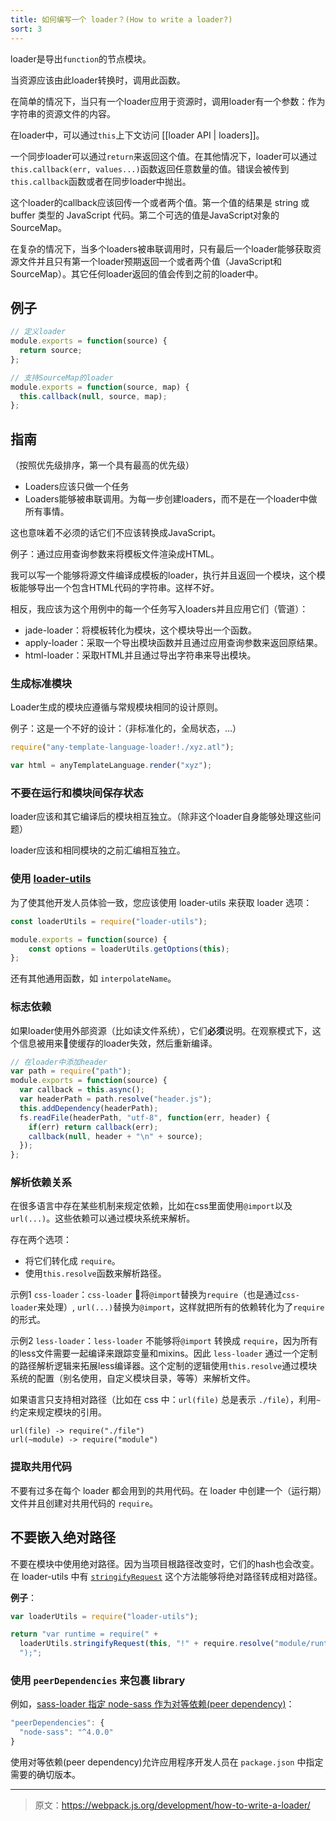 ```yaml
---
title: 如何编写一个 loader？(How to write a loader?)
sort: 3
---
```


loader是导出`function`的节点模块。

当资源应该由此loader转换时，调用此函数。

在简单的情况下，当只有一个loader应用于资源时，调用loader有一个参数：作为字符串的资源文件的内容。

在loader中，可以通过`this`上下文访问 [[loader API | loaders]]。

一个同步loader可以通过`return`来返回这个值。在其他情况下，loader可以通过`this.callback(err, values...)`函数返回任意数量的值。错误会被传到`this.callback`函数或者在同步loader中抛出。

这个loader的callback应该回传一个或者两个值。第一个值的结果是 string 或 buffer 类型的 JavaScript 代码。第二个可选的值是JavaScript对象的SourceMap。

在复杂的情况下，当多个loaders被串联调用时，只有最后一个loader能够获取资源文件并且只有第一个loader预期返回一个或者两个值（JavaScript和SourceMap）。其它任何loader返回的值会传到之前的loader中。

## 例子

``` javascript
// 定义loader
module.exports = function(source) {
  return source;
};
```

``` javascript
// 支持SourceMap的loader
module.exports = function(source, map) {
  this.callback(null, source, map);
};
```

## 指南

（按照优先级排序，第一个具有最高的优先级）

* Loaders应该只做一个任务
* Loaders能够被串联调用。为每一步创建loaders，而不是在一个loader中做所有事情。

这也意味着不必须的话它们不应该转换成JavaScript。

例子：通过应用查询参数来将模板文件渲染成HTML。

我可以写一个能够将源文件编译成模板的loader，执行并且返回一个模块，这个模板能够导出一个包含HTML代码的字符串。这样不好。

相反，我应该为这个用例中的每一个任务写入loaders并且应用它们（管道）：

* jade-loader：将模板转化为模块，这个模块导出一个函数。
* apply-loader：采取一个导出模块函数并且通过应用查询参数来返回原结果。
* html-loader：采取HTML并且通过导出字符串来导出模块。

### 生成标准模块

Loader生成的模块应遵循与常规模块相同的设计原则。

例子：这是一个不好的设计：（非标准化的，全局状态，...）

```javascript
require("any-template-language-loader!./xyz.atl");

var html = anyTemplateLanguage.render("xyz");
```

### 不要在运行和模块间保存状态

loader应该和其它编译后的模块相互独立。（除非这个loader自身能够处理这些问题）

loader应该和相同模块的之前汇编相互独立。

### 使用 [loader-utils](https://github.com/webpack/loader-utils)

为了使其他开发人员体验一致，您应该使用 loader-utils 来获取 loader 选项：

```javascript
const loaderUtils = require("loader-utils");

module.exports = function(source) {
    const options = loaderUtils.getOptions(this);
};
```

还有其他通用函数，如 `interpolateName`。

### 标志依赖

如果loader使用外部资源（比如读文件系统），它们**必须**说明。在观察模式下，这个信息被用来使缓存的loader失效，然后重新编译。

``` javascript
// 在loader中添加header
var path = require("path");
module.exports = function(source) {
  var callback = this.async();
  var headerPath = path.resolve("header.js");
  this.addDependency(headerPath);
  fs.readFile(headerPath, "utf-8", function(err, header) {
    if(err) return callback(err);
    callback(null, header + "\n" + source);
  });
};
```

### 解析依赖关系

在很多语言中存在某些机制来规定依赖，比如在css里面使用`@import`以及`url(...)`。这些依赖可以通过模块系统来解析。

存在两个选项：

* 将它们转化成 `require`。
* 使用`this.resolve`函数来解析路径。

示例1 `css-loader`：`css-loader` 将`@import`替换为`require`（也是通过`css-loader`来处理）, `url(...)`替换为`@import`，这样就把所有的依赖转化为了`require`的形式。

示例2 `less-loader`：`less-loader` 不能够将`@import` 转换成 `require`，因为所有的less文件需要一起编译来跟踪变量和mixins。因此 `less-loader` 通过一个定制的路径解析逻辑来拓展less编译器。这个定制的逻辑使用`this.resolve`通过模块系统的配置（别名使用，自定义模块目录，等等）来解析文件。

如果语言只支持相对路径（比如在 css 中：`url(file)` 总是表示 `./file`），利用`~`约定来规定模块的引用。

``` text
url(file) -> require("./file")
url(~module) -> require("module")
```

### 提取共用代码

不要有过多在每个 loader 都会用到的共用代码。在 loader 中创建一个（运行期）文件并且创建对共用代码的 `require`。

## 不要嵌入绝对路径

不要在模块中使用绝对路径。因为当项目根路径改变时，它们的hash也会改变。在 loader-utils 中有 [`stringifyRequest`](https://github.com/webpack/loader-utils#stringifyrequest) 这个方法能够将绝对路径转成相对路径。

**例子**：

``` js
var loaderUtils = require("loader-utils");

return "var runtime = require(" +
  loaderUtils.stringifyRequest(this, "!" + require.resolve("module/runtime")) +
  ");";
```

### 使用 `peerDependencies` 来包裹 library

例如，[sass-loader 指定 node-sass 作为对等依赖(peer dependency)](https://github.com/webpack-contrib/sass-loader/blob/master/package.json)：

``` javascript
"peerDependencies": {
  "node-sass": "^4.0.0"
}
```

使用对等依赖(peer dependency)允许应用程序开发人员在 `package.json` 中指定需要的确切版本。

***

> 原文：https://webpack.js.org/development/how-to-write-a-loader/
